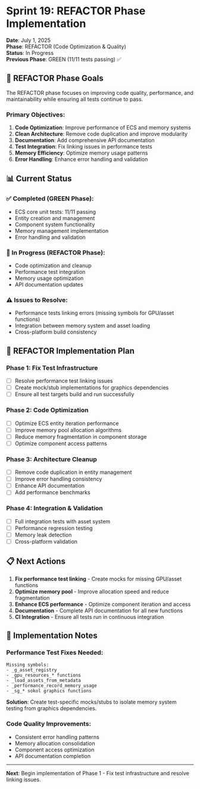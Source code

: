 # Sprint 19: REFACTOR Phase Implementation

**Date**: July 1, 2025  
**Phase**: REFACTOR (Code Optimization & Quality)  
**Status**: In Progress  
**Previous Phase**: GREEN (11/11 tests passing) ✅

## 🔄 REFACTOR Phase Goals

The REFACTOR phase focuses on improving code quality, performance, and maintainability while ensuring all tests continue to pass.

### Primary Objectives:
1. **Code Optimization**: Improve performance of ECS and memory systems
2. **Clean Architecture**: Remove code duplication and improve modularity  
3. **Documentation**: Add comprehensive API documentation
4. **Test Integration**: Fix linking issues in performance tests
5. **Memory Efficiency**: Optimize memory usage patterns
6. **Error Handling**: Enhance error handling and validation

## 📊 Current Status

### ✅ Completed (GREEN Phase):
- ECS core unit tests: 11/11 passing
- Entity creation and management
- Component system functionality
- Memory management implementation
- Error handling and validation

### 🔧 In Progress (REFACTOR Phase):
- Code optimization and cleanup
- Performance test integration
- Memory usage optimization
- API documentation updates

### ⚠️ Issues to Resolve:
- Performance tests linking errors (missing symbols for GPU/asset functions)
- Integration between memory system and asset loading
- Cross-platform build consistency

## 🎯 REFACTOR Implementation Plan

### Phase 1: Fix Test Infrastructure
- [ ] Resolve performance test linking issues
- [ ] Create mock/stub implementations for graphics dependencies
- [ ] Ensure all test targets build and run successfully

### Phase 2: Code Optimization
- [ ] Optimize ECS entity iteration performance
- [ ] Improve memory pool allocation algorithms
- [ ] Reduce memory fragmentation in component storage
- [ ] Optimize component access patterns

### Phase 3: Architecture Cleanup
- [ ] Remove code duplication in entity management
- [ ] Improve error handling consistency
- [ ] Enhance API documentation
- [ ] Add performance benchmarks

### Phase 4: Integration & Validation
- [ ] Full integration tests with asset system
- [ ] Performance regression testing
- [ ] Memory leak detection
- [ ] Cross-platform validation

## 📋 Next Actions

1. **Fix performance test linking** - Create mocks for missing GPU/asset functions
2. **Optimize memory pool** - Improve allocation speed and reduce fragmentation
3. **Enhance ECS performance** - Optimize component iteration and access
4. **Documentation** - Complete API documentation for all new functions
5. **CI Integration** - Ensure all tests run in continuous integration

## 🔧 Implementation Notes

### Performance Test Fixes Needed:
```
Missing symbols:
- _g_asset_registry
- _gpu_resources_* functions  
- _load_assets_from_metadata
- _performance_record_memory_usage
- _sg_* sokol graphics functions
```

**Solution**: Create test-specific mocks/stubs to isolate memory system testing from graphics dependencies.

### Code Quality Improvements:
- Consistent error handling patterns
- Memory allocation consolidation
- Component access optimization
- API documentation completion

---

**Next**: Begin implementation of Phase 1 - Fix test infrastructure and resolve linking issues.
